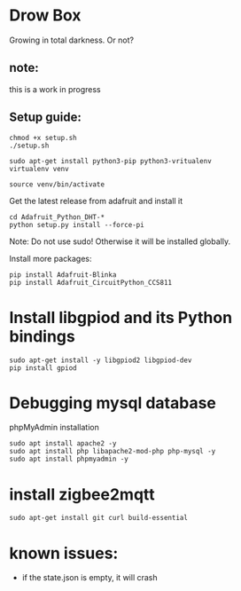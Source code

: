 # Drow Box

Growing in total darkness. Or not?


## note:

this is a work in progress

## Setup guide:

```
chmod +x setup.sh
./setup.sh
```


```
sudo apt-get install python3-pip python3-vritualenv
virtualenv venv
```

```
source venv/bin/activate
```


Get the latest release from adafruit and install it 
```
cd Adafruit_Python_DHT-*
python setup.py install --force-pi
```
Note: Do not use sudo! Otherwise it will be installed globally.


Install more packages:

```
pip install Adafruit-Blinka
pip install Adafruit_CircuitPython_CCS811
```
# Install libgpiod and its Python bindings
```
sudo apt-get install -y libgpiod2 libgpiod-dev
pip install gpiod
```


# Debugging mysql database

phpMyAdmin installation
```
sudo apt install apache2 -y
sudo apt install php libapache2-mod-php php-mysql -y
sudo apt install phpmyadmin -y

```


# install zigbee2mqtt

```
sudo apt-get install git curl build-essential
```

# known issues:

* if the state.json is empty, it will crash